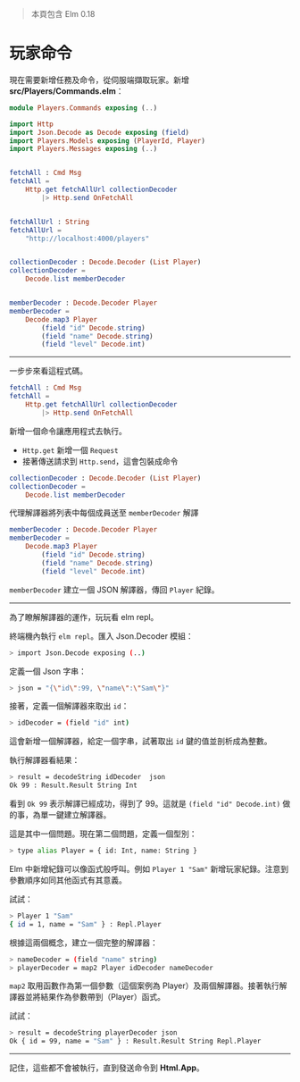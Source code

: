 > 本頁包含 Elm 0.18

# 玩家命令

現在需要新增任務及命令，從伺服端擷取玩家。新增 __src/Players/Commands.elm__：

```elm
module Players.Commands exposing (..)

import Http
import Json.Decode as Decode exposing (field)
import Players.Models exposing (PlayerId, Player)
import Players.Messages exposing (..)


fetchAll : Cmd Msg
fetchAll =
    Http.get fetchAllUrl collectionDecoder
        |> Http.send OnFetchAll


fetchAllUrl : String
fetchAllUrl =
    "http://localhost:4000/players"


collectionDecoder : Decode.Decoder (List Player)
collectionDecoder =
    Decode.list memberDecoder


memberDecoder : Decode.Decoder Player
memberDecoder =
    Decode.map3 Player
        (field "id" Decode.string)
        (field "name" Decode.string)
        (field "level" Decode.int)
```
---

一步步來看這程式碼。

```elm
fetchAll : Cmd Msg
fetchAll =
    Http.get fetchAllUrl collectionDecoder
        |> Http.send OnFetchAll
```

新增一個命令讓應用程式去執行。

- `Http.get` 新增一個 `Request`
- 接著傳送請求到 `Http.send`，這會包裝成命令

```elm
collectionDecoder : Decode.Decoder (List Player)
collectionDecoder =
    Decode.list memberDecoder
```

代理解譯器將列表中每個成員送至 `memberDecoder` 解譯

```elm
memberDecoder : Decode.Decoder Player
memberDecoder =
    Decode.map3 Player
        (field "id" Decode.string)
        (field "name" Decode.string)
        (field "level" Decode.int)
```

`memberDecoder` 建立一個 JSON 解譯器，傳回 `Player` 紀錄。

---
為了瞭解解譯器的運作，玩玩看 elm repl。

終端機內執行 `elm repl`。匯入 Json.Decoder 模組：

```bash
> import Json.Decode exposing (..)
```

定義一個 Json 字串：

```bash
> json = "{\"id\":99, \"name\":\"Sam\"}"
```

接著，定義一個解譯器來取出 `id`：

```bash
> idDecoder = (field "id" int)
```

這會新增一個解譯器，給定一個字串，試著取出 `id` 鍵的值並剖析成為整數。

執行解譯器看結果：

```bash
> result = decodeString idDecoder  json
Ok 99 : Result.Result String Int
```

看到 `Ok 99` 表示解譯已經成功，得到了 99。這就是 `(field "id" Decode.int)` 做的事，為單一鍵建立解譯器。

這是其中一個問題。現在第二個問題，定義一個型別：

```bash
> type alias Player = { id: Int, name: String }
```

Elm 中新增紀錄可以像函式般呼叫。例如 `Player 1 "Sam"` 新增玩家紀錄。注意到參數順序如同其他函式有其意義。

試試：

```bash
> Player 1 "Sam"
{ id = 1, name = "Sam" } : Repl.Player
```

根據這兩個概念，建立一個完整的解譯器：

```bash
> nameDecoder = (field "name" string)
> playerDecoder = map2 Player idDecoder nameDecoder
```

`map2` 取用函數作為第一個參數（這個案例為 Player）及兩個解譯器。接著執行解譯器並將結果作為參數帶到（Player）函式。

試試：
```bash
> result = decodeString playerDecoder json
Ok { id = 99, name = "Sam" } : Result.Result String Repl.Player
```

---

記住，這些都不會被執行，直到發送命令到 __Html.App__。
